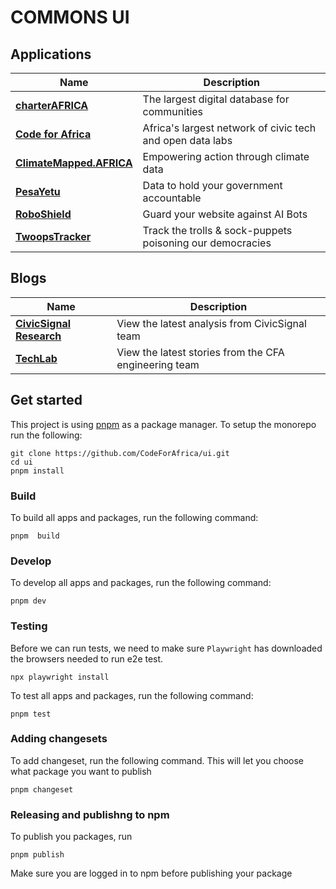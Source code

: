 # COMMONS UI

## Applications

| Name                                                    | Description                                               |
| ------------------------------------------------------- | --------------------------------------------------------- |
| [**charterAFRICA**](./apps/charterafrica/)              | The largest digital database for communities              |
| [**Code for Africa**](./apps/codeforafrica/)            | Africa's largest network of civic tech and open data labs |
| [**ClimateMapped.AFRICA**](./apps/climatemappedafrica/) | Empowering action through climate data                    |
| [**PesaYetu**](./apps/pesayetu/)                        | Data to hold your government accountable                  |
| [**RoboShield**](./apps/roboshield/)                    | Guard your website against AI Bots                        |
| [**TwoopsTracker**](./apps/twooptracker/)               | Track the trolls & sock-puppets poisoning our democracies |

## Blogs

| Name                                                | Description                                           |
| --------------------------------------------------- | ----------------------------------------------------- |
| [**CivicSignal Research**](./apps/civicsignalblog/) | View the latest analysis from CivicSignal team        |
| [**TechLab**](./apps/techlabblog/)                  | View the latest stories from the CFA engineering team |

## Get started

This project is using [pnpm](https://pnpm.io/) as a package manager. To setup the monorepo run the following:

```
git clone https://github.com/CodeForAfrica/ui.git
cd ui
pnpm install

```

### Build

To build all apps and packages, run the following command:

```
pnpm  build
```

### Develop

To develop all apps and packages, run the following command:

```
pnpm dev
```

### Testing

Before we can run tests, we need to make sure `Playwright` has downloaded the browsers needed to run e2e test.

```
npx playwright install
```

To test all apps and packages, run the following command:

```
pnpm test
```

### Adding changesets

To add changeset, run the following command. This will let you choose what package you want to publish

```
pnpm changeset
```

### Releasing and publishng to npm

To publish you packages, run

```
pnpm publish
```

Make sure you are logged in to npm before publishing your package
